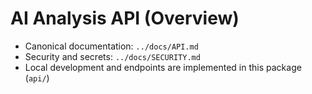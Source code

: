 # AI Analysis API (Overview)

- Canonical documentation: `../docs/API.md`
- Security and secrets: `../docs/SECURITY.md`
- Local development and endpoints are implemented in this package (`api/`)